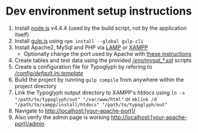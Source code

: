 # Dev environment setup instructions

 1. Install [node.js](https://nodejs.org/en/) v4.4.4 (used by the build script, not by the application itself)
 2. Install [gulp.js](https://github.com/gulpjs/gulp/blob/master/docs/getting-started.md) using `npm install --global gulp-cli`
 3. Install Apache2, MySql and PHP via [LAMP](https://help.ubuntu.com/community/ApacheMySQLPHP) or [XAMPP](https:/apachefriends.org/index.html)
	 - Optionally change the port used by Apache with [these instructions](http://stackoverflow.com/questions/11294812/how-to-change-xampp-apache-server-port)
 4. Create tables and test data using the provided *[/env/mysql_\*.sql]()* scripts
 5. Create a configuration file for Typoglyph by refering to *[/config/default.ini.template](../config/default.ini.template)*
 6. Build the project by running `gulp compile` from anywhere within the project directory
 7. Link the Typoglyph output directory to XAMPP's *htdocs* using `ln -s "/path/to/typoglyph/out" "/var/www/html"` or `mklink /d "/path/to/xampp/install/htdocs" "/path/to/typoglyph/out"`
 8. Navigate to [http://localhost:\[your-apache-port\]/](http://localhost/)
 9. Also verify the admin page is working [http://localhost:\[your-apache-port\]/admin](http://localhost/admin)
 